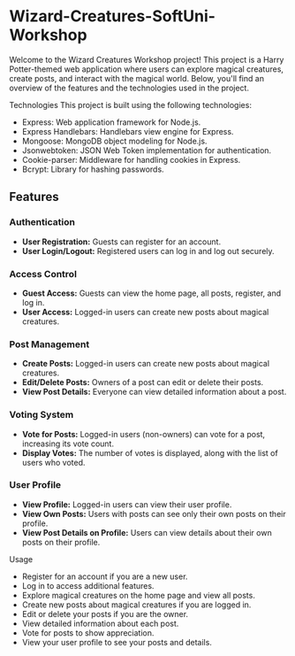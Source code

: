 # Wizard-Creatures-SoftUni-Workshop
Welcome to the Wizard Creatures Workshop project! This project is a Harry Potter-themed web application where users can explore magical creatures, create posts, and interact with the magical world. Below, you'll find an overview of the features and the technologies used in the project.

Technologies
This project is built using the following technologies:

- Express: Web application framework for Node.js.
- Express Handlebars: Handlebars view engine for Express.
- Mongoose: MongoDB object modeling for Node.js.
- Jsonwebtoken: JSON Web Token implementation for authentication.
- Cookie-parser: Middleware for handling cookies in Express.
- Bcrypt: Library for hashing passwords.


## Features

### Authentication

- **User Registration:** Guests can register for an account.
- **User Login/Logout:** Registered users can log in and log out securely.

### Access Control

- **Guest Access:** Guests can view the home page, all posts, register, and log in.
- **User Access:** Logged-in users can create new posts about magical creatures.

### Post Management

- **Create Posts:** Logged-in users can create new posts about magical creatures.
- **Edit/Delete Posts:** Owners of a post can edit or delete their posts.
- **View Post Details:** Everyone can view detailed information about a post.

### Voting System

- **Vote for Posts:** Logged-in users (non-owners) can vote for a post, increasing its vote count.
- **Display Votes:** The number of votes is displayed, along with the list of users who voted.

### User Profile

- **View Profile:** Logged-in users can view their user profile.
- **View Own Posts:** Users with posts can see only their own posts on their profile.
- **View Post Details on Profile:** Users can view details about their own posts on their profile.

Usage
- Register for an account if you are a new user.
- Log in to access additional features.
- Explore magical creatures on the home page and view all posts.
- Create new posts about magical creatures if you are logged in.
- Edit or delete your posts if you are the owner.
- View detailed information about each post.
- Vote for posts to show appreciation.
- View your user profile to see your posts and details.
